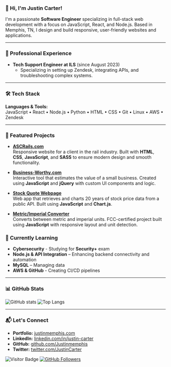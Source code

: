 ### 👋 Hi, I'm Justin Carter!

I'm a passionate **Software Engineer** specializing in full-stack web development with a focus on JavaScript, React, and Node.js. Based in Memphis, TN, I design and build responsive, user-friendly websites and applications.

---

### 💼 Professional Experience
- **Tech Support Engineer at ILS** (since August 2023)
  - Specializing in setting up Zendesk, integrating APIs, and troubleshooting complex systems.

---

### 🛠️ Tech Stack

**Languages & Tools:**  
JavaScript • React • Node.js • Python • HTML • CSS • Git • Linux • AWS • Zendesk

---

### 📌 Featured Projects

- **[ASCRails.com](https://ascrails.com)**  
  Responsive website for a client in the rail industry. Built with **HTML**, **CSS**, **JavaScript**, and **SASS** to ensure modern design and smooth functionality.

- **[Business-Worthy.com](https://business-worthy.com)**  
  Interactive tool that estimates the value of a small business. Created using **JavaScript** and **jQuery** with custom UI components and logic.

- **[Stock Quote Webpage](https://github.com/Justinmemphis/stock-quote-webpage)**  
  Web app that retrieves and charts 20 years of stock price data from a public API. Built using **JavaScript** and **Chart.js**.

- **[Metric/Imperial Converter](https://metric-imperial-convertor-justinmemphis.replit.app)**  
  Converts between metric and imperial units. FCC-certified project built using **JavaScript** with responsive layout and unit detection.

### 🧠 Currently Learning

- **Cybersecurity** - Studying for **Security+** exam
- **Node.js & API Integration** – Enhancing backend connectivity and automation
- **MySQL** – Managing data
- **AWS & GitHub** - Creating CI/CD pipelines

---

### 📊 GitHub Stats
![GitHub stats](https://github-readme-stats.vercel.app/api?username=Justinmemphis&show_icons=true&theme=tokyonight)
![Top Langs](https://github-readme-stats.vercel.app/api/top-langs/?username=Justinmemphis&theme=tokyonight)

---

### 📬 Let's Connect
- **Portfolio:** [justinmemphis.com](https://justinmemphis.com)
- **LinkedIn:** [linkedin.com/in/justin-carter](https://www.linkedin.com/in/justin-carter)
- **GitHub:** [github.com/Justinmemphis](https://github.com/Justinmemphis)
- **Twitter:** [twitter.com/JustinCarter](https://twitter.com/JustinCarter)

![Visitor Badge](https://visitor-badge.laobi.icu/badge?page_id=Justinmemphis.Justinmemphis)
[![GitHub Followers](https://img.shields.io/github/followers/Justinmemphis?label=Follow&style=social)](https://github.com/Justinmemphis)
